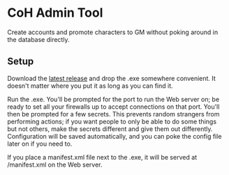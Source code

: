 # CoH Admin Tool

Create accounts and promote characters to GM without poking around in the database directly.

## Setup

Download the [latest release](https://github.com/boringcactus/coh-admin-tool/releases/latest) and drop the .exe somewhere convenient.
It doesn't matter where you put it as long as you can find it.

Run the .exe.
You'll be prompted for the port to run the Web server on; be ready to set all your firewalls up to accept connections on that port.
You'll then be prompted for a few secrets.
This prevents random strangers from performing actions; if you want people to only be able to do some things but not others, make the secrets different and give them out differently.
Configuration will be saved automatically, and you can poke the config file later on if you need to.

If you place a manifest.xml file next to the .exe, it will be served at /manifest.xml on the Web server.
